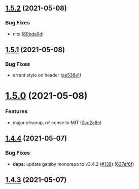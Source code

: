 ## [1.5.2](https://github.com/dds/bosabosa.org/compare/v1.5.1...v1.5.2) (2021-05-08)


### Bug Fixes

* nits ([89bda0d](https://github.com/dds/bosabosa.org/commit/89bda0d05ef675d6b1c9825e7b593da8b2fd84fe))



## [1.5.1](https://github.com/dds/bosabosa.org/compare/v1.5.0...v1.5.1) (2021-05-08)


### Bug Fixes

* errant style on header ([ae538e1](https://github.com/dds/bosabosa.org/commit/ae538e155cdd0aed19a42e488c8c415aed4fa6a3))



# [1.5.0](https://github.com/dds/bosabosa.org/compare/v1.4.4...v1.5.0) (2021-05-08)


### Features

* major cleanup, relicense to MIT ([0cc2a8e](https://github.com/dds/bosabosa.org/commit/0cc2a8e42e3dfb5a0b61ee82ac6cb5f5e864da73))



## [1.4.4](https://github.com/dds/bosabosa.org/compare/v1.4.3...v1.4.4) (2021-05-07)


### Bug Fixes

* **deps:** update gatsby monorepo to v3.4.2 ([#139](https://github.com/dds/bosabosa.org/issues/139)) ([637ef6f](https://github.com/dds/bosabosa.org/commit/637ef6f37d9ce377db74cf937ad073ccaf3889c5))



## [1.4.3](https://github.com/dds/bosabosa.org/compare/v1.4.2...v1.4.3) (2021-05-07)



